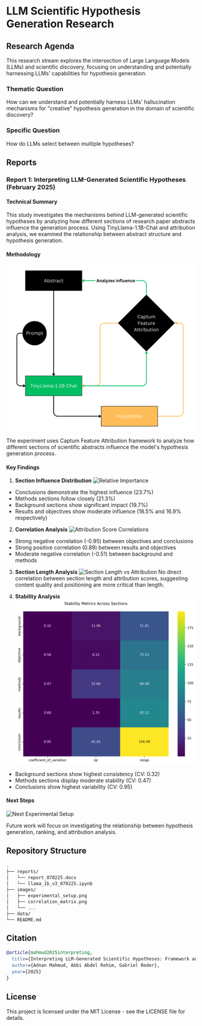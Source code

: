 # LLM Scientific Hypothesis Generation Research

## Research Agenda

This research stream explores the intersection of Large Language Models (LLMs) and scientific discovery, focusing on understanding and potentially harnessing LLMs' capabilities for hypothesis generation.

### Thematic Question
How can we understand and potentially harness LLMs' hallucination mechanisms for "creative" hypothesis generation in the domain of scientific discovery?

### Specific Question
How do LLMs select between multiple hypotheses?

## Reports

### Report 1: Interpreting LLM-Generated Scientific Hypotheses (February 2025)

#### Technical Summary

This study investigates the mechanisms behind LLM-generated scientific hypotheses by analyzing how different sections of research paper abstracts influence the generation process. Using TinyLlama-1.1B-Chat and attribution analysis, we examined the relationship between abstract structure and hypothesis generation.

#### Methodology
![Experimental Setup](images/report_1_experimental_setup.png)

The experiment uses Captum Feature Attribution framework to analyze how different sections of scientific abstracts influence the model's hypothesis generation process.

#### Key Findings

1. **Section Influence Distribution**
![Relative Importance](images/relative_importance.png)
- Conclusions demonstrate the highest influence (23.7%)
- Methods sections follow closely (21.3%)
- Background sections show significant impact (19.7%)
- Results and objectives show moderate influence (18.5% and 16.9% respectively)

2. **Correlation Analysis**
![Attribution Score Correlations](images/correlation_matrix.png)
- Strong negative correlation (-0.95) between objectives and conclusions
- Strong positive correlation (0.89) between results and objectives
- Moderate negative correlation (-0.51) between background and methods

3. **Section Length Analysis**
![Section Length vs Attribution](images/section_length_attribution.png)
No direct correlation between section length and attribution scores, suggesting content quality and positioning are more critical than length.

4. **Stability Analysis**
![Stability Metrics](images/stability_metrics.png)
- Background sections show highest consistency (CV: 0.32)
- Methods sections display moderate stability (CV: 0.47)
- Conclusions show highest variability (CV: 0.95)

#### Next Steps
![Next Experimental Setup](images/next_setup.png)

Future work will focus on investigating the relationship between hypothesis generation, ranking, and attribution analysis.

## Repository Structure

```
.
├── reports/
│   └── report_070225.docx
│   └── llama_1b_v3_070225.ipynb
├── images/
│   ├── experimental_setup.png
│   ├── correlation_matrix.png
│   └── ...
├── data/
└── README.md
```

## Citation

```bibtex
@article{mahmud2025interpreting,
  title={Interpreting LLM-Generated Scientific Hypotheses: Framework and Initial Findings},
  author={Adnan Mahmud, Abbi Abdel Rehim, Gabriel Reder},
  year={2025}
}

```

## License

This project is licensed under the MIT License - see the LICENSE file for details.
